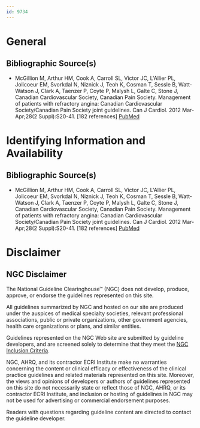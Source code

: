 ```yaml
---
id: 9734
---
```


# General

## Bibliographic Source(s)

- McGillion M, Arthur HM, Cook A, Carroll SL, Victor JC, L'Allier PL, Jolicoeur EM, Svorkdal N, Niznick J, Teoh K, Cosman T, Sessle B, Watt-Watson J, Clark A, Taenzer P, Coyte P, Malysh L, Galte C, Stone J, Canadian Cardiovascular Society, Canadian Pain Society. Management of patients with refractory angina: Canadian Cardiovascular Society/Canadian Pain Society joint guidelines. Can J Cardiol. 2012 Mar-Apr;28(2 Suppl):S20-41. [182 references] [ PubMed ](http://www.ncbi.nlm.nih.gov/entrez/query.fcgi?cmd=Retrieve&db=pubmed&dopt=Abstract&list_uids=22424281)

# Identifying Information and Availability

## Bibliographic Source(s)

- McGillion M, Arthur HM, Cook A, Carroll SL, Victor JC, L'Allier PL, Jolicoeur EM, Svorkdal N, Niznick J, Teoh K, Cosman T, Sessle B, Watt-Watson J, Clark A, Taenzer P, Coyte P, Malysh L, Galte C, Stone J, Canadian Cardiovascular Society, Canadian Pain Society. Management of patients with refractory angina: Canadian Cardiovascular Society/Canadian Pain Society joint guidelines. Can J Cardiol. 2012 Mar-Apr;28(2 Suppl):S20-41. [182 references] [ PubMed ](http://www.ncbi.nlm.nih.gov/entrez/query.fcgi?cmd=Retrieve&db=pubmed&dopt=Abstract&list_uids=22424281)

# Disclaimer

## NGC Disclaimer

The National Guideline Clearinghouse™ (NGC) does not develop, produce, approve, or endorse the guidelines represented on this site.

All guidelines summarized by NGC and hosted on our site are produced under the auspices of medical specialty societies, relevant professional associations, public or private organizations, other government agencies, health care organizations or plans, and similar entities.

Guidelines represented on the NGC Web site are submitted by guideline developers, and are screened solely to determine that they meet the [NGC Inclusion Criteria](/help-and-about/summaries/inclusion-criteria).

NGC, AHRQ, and its contractor ECRI Institute make no warranties concerning the content or clinical efficacy or effectiveness of the clinical practice guidelines and related materials represented on this site. Moreover, the views and opinions of developers or authors of guidelines represented on this site do not necessarily state or reflect those of NGC, AHRQ, or its contractor ECRI Institute, and inclusion or hosting of guidelines in NGC may not be used for advertising or commercial endorsement purposes.

Readers with questions regarding guideline content are directed to contact the guideline developer.

